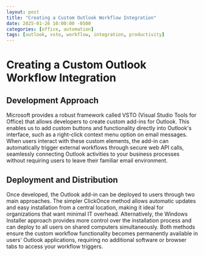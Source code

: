 ```yaml
---
layout: post
title: "Creating a Custom Outlook Workflow Integration"
date: 2025-01-26 10:00:00 -0500
categories: [office, automation]
tags: [outlook, vsto, workflow, integration, productivity]
---
```


# Creating a Custom Outlook Workflow Integration

## Development Approach

Microsoft provides a robust framework called VSTO (Visual Studio Tools for Office) that allows developers to create custom add-ins for Outlook. This enables us to add custom buttons and functionality directly into Outlook's interface, such as a right-click context menu option on email messages. When users interact with these custom elements, the add-in can automatically trigger external workflows through secure web API calls, seamlessly connecting Outlook activities to your business processes without requiring users to leave their familiar email environment.

## Deployment and Distribution

Once developed, the Outlook add-in can be deployed to users through two main approaches. The simpler ClickOnce method allows automatic updates and easy installation from a central location, making it ideal for organizations that want minimal IT overhead. Alternatively, the Windows Installer approach provides more control over the installation process and can deploy to all users on shared computers simultaneously. Both methods ensure the custom workflow functionality becomes permanently available in users' Outlook applications, requiring no additional software or browser tabs to access your workflow triggers. 
